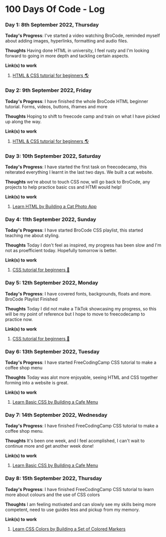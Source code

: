 # 100 Days Of Code - Log

### Day 1: 8th September 2022, Thursday

**Today's Progress**: I've started a video watching BroCode, reminded myself about adding images, hyperlinks, formatting and audio files.

**Thoughts** Having done HTML in university, I feel rusty and I'm looking forward to going in more depth and tackling certain aspects.

**Link(s) to work**
1. [HTML & CSS tutorial for beginners 🌎](https://www.youtube.com/playlist?list=PLZPZq0r_RZOPoNttk9beDhO_Bu5DA-xwP)


### Day 2: 9th September 2022, Friday

**Today's Progress**: I have finished the whole BroCode HTML beginner tutorial. Forms, videos, buttons, iframes and more

**Thoughts** Hoping to shift to freecode camp and train on what I have picked up along the way.

**Link(s) to work**
1. [HTML & CSS tutorial for beginners 🌎](https://www.youtube.com/playlist?list=PLZPZq0r_RZOPoNttk9beDhO_Bu5DA-xwP)


### Day 3: 10th September 2022, Saturday

**Today's Progress**: I have started the first task on freecodecamp, this reiterated everything I learnt in the last two days. We built a cat website.

**Thoughts** we're about to touch CSS now, will go back to BroCode, any projects to help practice basic css and HTMl would help!

**Link(s) to work**
1. [Learn HTML by Building a Cat Photo App](https://www.freecodecamp.org/learn/2022/responsive-web-design/#learn-html-by-building-a-cat-photo-app)


### Day 4: 11th September 2022, Sunday

**Today's Progress**: I have started BroCode CSS playlist, this started teaching me about styling.

**Thoughts** Today I don't feel as inspired, my progress has been slow and I'm not as proefficient today. Hopefully tomorrow is better.

**Link(s) to work**
1. [CSS tutorial for beginners 🎨](https://www.youtube.com/playlist?list=PLZPZq0r_RZOONc3kkuRmBOlj67YAG6jqo)


### Day 5: 12th September 2022, Monday

**Today's Progress**: I have covered fonts, backgrounds, floats and more. BroCode Playlist Finished 

**Thoughts** Today I did not make a TikTok showcasing my progress, so this will be my point of reference but I hope to move to freecodecamp to practice now.

**Link(s) to work**
1. [CSS tutorial for beginners 🎨](https://www.youtube.com/playlist?list=PLZPZq0r_RZOONc3kkuRmBOlj67YAG6jqo)


### Day 6: 13th September 2022, Tuesday

**Today's Progress**: I have started FreeCodingCamp CSS tutorial to make a coffee shop menu 

**Thoughts** Today was alot more enjoyable, seeing HTML and CSS together forming into a website is great.

**Link(s) to work**
1. [Learn Basic CSS by Building a Cafe Menu](https://www.freecodecamp.org/learn/2022/responsive-web-design/learn-basic-css-by-building-a-cafe-menu)


### Day 7: 14th September 2022, Wednesday

**Today's Progress**: I have finished FreeCodingCamp CSS tutorial to make a coffee shop menu. 

**Thoughts** It's been one week, and I feel acomplished, I can't wait to continue more and get another week done!

**Link(s) to work**
1. [Learn Basic CSS by Building a Cafe Menu](https://www.freecodecamp.org/learn/2022/responsive-web-design/learn-basic-css-by-building-a-cafe-menu)


### Day 8: 15th September 2022, Thursday

**Today's Progress**: I have finished FreeCodingCamp CSS tutorial to learn more about colours and the use of CSS colors 

**Thoughts** I am feeling motivated and can slowly see my skills being more competent, need to use guides less and pickup from my memory.

**Link(s) to work**
1. [Learn CSS Colors by Building a Set of Colored Markers](https://www.freecodecamp.org/learn/2022/responsive-web-design/learn-css-colors-by-building-a-set-of-colored-markers)
